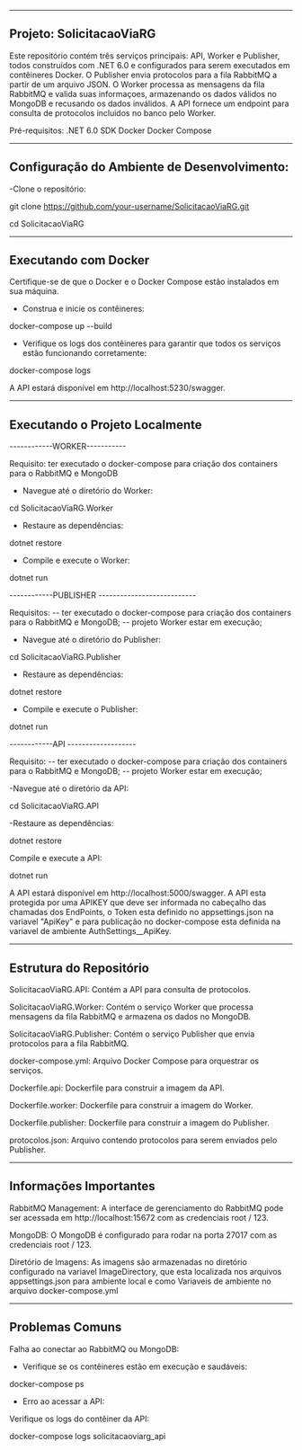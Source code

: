 -----------------------------------------
Projeto: SolicitacaoViaRG
-----------------------------------------

Este repositório contém três serviços principais: API, Worker e Publisher, todos construídos com .NET 6.0 e configurados para serem executados em contêineres Docker. 
O Publisher envia protocolos para a fila RabbitMQ a partir de um arquivo JSON.
O Worker processa as mensagens da fila RabbitMQ e valida suas informaçoes, armazenando os dados válidos no MongoDB e recusando os dados inválidos.
A API fornece um endpoint para consulta de protocolos incluidos no banco pelo Worker.

Pré-requisitos:
.NET 6.0 SDK
Docker
Docker Compose

--------------------------------------------
Configuração do Ambiente de Desenvolvimento:
--------------------------------------------

-Clone o repositório:

git clone https://github.com/your-username/SolicitacaoViaRG.git

cd SolicitacaoViaRG

------------------------------------------
Executando com Docker
------------------------------------------

Certifique-se de que o Docker e o Docker Compose estão instalados em sua máquina.

- Construa e inicie os contêineres:
  
docker-compose up --build

- Verifique os logs dos contêineres para garantir que todos os serviços estão funcionando corretamente:
  
docker-compose logs

A API estará disponível em http://localhost:5230/swagger.

-------------------------------
Executando o Projeto Localmente
-------------------------------


------------WORKER-----------

Requisito: ter executado o docker-compose para criação dos containers para o RabbitMQ e MongoDB

- Navegue até o diretório do Worker:

cd SolicitacaoViaRG.Worker

- Restaure as dependências:
  
dotnet restore

- Compile e execute o Worker:
  
dotnet run

------------PUBLISHER ---------------------------

Requisitos: 
-- ter executado o docker-compose para criação dos containers para o RabbitMQ e MongoDB;
-- projeto Worker estar em execução;

- Navegue até o diretório do Publisher:
  
cd SolicitacaoViaRG.Publisher

- Restaure as dependências:
  
dotnet restore

- Compile e execute o Publisher:
  
dotnet run

------------API -------------------

Requisito: 
-- ter executado o docker-compose para criação dos containers para o RabbitMQ e MongoDB;
-- projeto Worker estar em execução;

-Navegue até o diretório da API:

cd SolicitacaoViaRG.API

-Restaure as dependências:

dotnet restore

Compile e execute a API:

dotnet run

A API estará disponível em http://localhost:5000/swagger.
A API esta protegida por uma APIKEY que deve ser informada no cabeçalho das chamadas dos EndPoints, o Token esta definido no appsettings.json na variavel "ApiKey" 
e para publicação no docker-compose esta definida na variavel de ambiente AuthSettings__ApiKey.

------------------------------------------------------------
Estrutura do Repositório
------------------------------------------------------------

SolicitacaoViaRG.API: Contém a API para consulta de protocolos.

SolicitacaoViaRG.Worker: Contém o serviço Worker que processa mensagens da fila RabbitMQ e armazena os dados no MongoDB.

SolicitacaoViaRG.Publisher: Contém o serviço Publisher que envia protocolos para a fila RabbitMQ.

docker-compose.yml: Arquivo Docker Compose para orquestrar os serviços.

Dockerfile.api: Dockerfile para construir a imagem da API.

Dockerfile.worker: Dockerfile para construir a imagem do Worker.

Dockerfile.publisher: Dockerfile para construir a imagem do Publisher.

protocolos.json: Arquivo contendo protocolos para serem enviados pelo Publisher.


------------------------------------------------------------
Informações Importantes
------------------------------------------------------------

RabbitMQ Management: A interface de gerenciamento do RabbitMQ pode ser acessada em http://localhost:15672 com as credenciais root / 123.

MongoDB: O MongoDB é configurado para rodar na porta 27017 com as credenciais root / 123.

Diretório de Imagens: As imagens são armazenadas no diretório configurado na variavel ImageDirectory, que esta localizada nos arquivos appsettings.json para ambiente local e como Variaveis de ambiente no arquivo docker-compose.yml

---------------------------------
Problemas Comuns
---------------------------------

Falha ao conectar ao RabbitMQ ou MongoDB:

- Verifique se os contêineres estão em execução e saudáveis:
  
docker-compose ps

- Erro ao acessar a API:
 
Verifique os logs do contêiner da API:

docker-compose logs solicitacaoviarg_api



